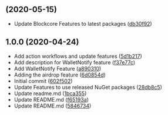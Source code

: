 ##  (2020-05-15)

* Update Blockcore Features to latest packages ([db30f92](https://github.com/block-core/blockcore-features/commit/db30f92))



## 1.0.0 (2020-04-24)

* Add action workflows and update features ([5d1b217](https://github.com/block-core/blockcore-features/commit/5d1b217))
* Add description for WalletNotify feature ([f37e77c](https://github.com/block-core/blockcore-features/commit/f37e77c))
* Add WalletNotify Feature ([a890310](https://github.com/block-core/blockcore-features/commit/a890310))
* Adding the airdrop feature ([6d0854d](https://github.com/block-core/blockcore-features/commit/6d0854d))
* Initial commit ([602f502](https://github.com/block-core/blockcore-features/commit/602f502))
* Update Features to use released NuGet packages ([28db8c5](https://github.com/block-core/blockcore-features/commit/28db8c5))
* Update readme.md ([1bca355](https://github.com/block-core/blockcore-features/commit/1bca355))
* Update README.md ([f65193a](https://github.com/block-core/blockcore-features/commit/f65193a))
* Update README.md ([5846734](https://github.com/block-core/blockcore-features/commit/5846734))



